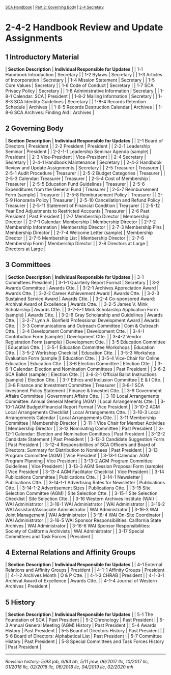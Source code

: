 <sup>[SCA Handbook](/sca-handbook/index.html) | [Part 2: Governing Body](../02_governing_body/index.html) | [2-4 Secretary](../02_governing_body/02-04_secretary.html)</sup> 

# 2-4-2 Handbook Review and Update Assignments

## 1 Introductory Material

| **Section Description** | **Individual Responsible for Updates** |
| 1-1 Handbook Introduction | Secretary |
| 1-2 Bylaws | Secretary |
| 1-3 Articles of Incorporation | Secretary |
| 1-4 Mission Statement | Secretary |
| 1-5 Core Values | Secretary |
| 1-6 Code of Conduct | Secretary |
| 1-7 SCA Privacy Policy | Secretary |
| 1-8 Administrative Information | Secretary |
| 1-8-1 Calendar: SCA | President |
| 1-8-2 Mailing Information | Secretary |
| 1-8-3 SCA Identity Guidelines | Secretary |
| 1-8-4 Records Retention Schedule | Archives |
| 1-8-5 Records Destruction Calendar | Archives |
| 1-8-6 SCA Archives: Finding Aid | Archives |

## 2 Governing Body

| **Section Description** | **Individual Responsible for Updates** |
| 2-1 Board of Directors | President |
| 2-2 President | President |
| 2-2-1 Leadership Seminar | President |
| 2-2-1-1 Leadership Seminar Agenda (sample) | President |
| 2-3 Vice-President | Vice-President |
| 2-4 Secretary | Secretary |
| 2-4-1 Handbook Maintenance | Secretary |
| 2-4-2 Handbook Review and Update Assignments | Secretary |
| 2-5 Treasurer | Treasurer |
| 2-5-1 Audit Procedure | Treasurer |
| 2-5-2 Budget Categories | Treasurer |
| 2-5-3 Calendar: Treasurer | Treasurer |
| 2-5-4 Cost of Membership | Treasurer |
| 2-5-5 Education Fund Guidelines | Treasurer |
| 2-5-6 Expenditures from the General Fund | Treasurer |
| 2-5-7 Reimbursement Form (sample) | Treasurer |
| 2-5-8 Reimbursement Policy | Treasurer |
| 2-5-9 Honoraria Policy | Treasurer |
| 2-5-10 Cancellation and Refund Policy | Treasurer |
| 2-5-11 Statement of Financial Condition | Treasurer |
| 2-5-12 Year End Adjustments to Restricted Accounts | Treasurer |
| 2-6 Past President | Past President |
| 2-7 Membership Director | Membership Director |
| 2-7-1 Calendar: Membership | Membership Director |
| 2-7-2 Membership Information | Membership Director |
| 2-7-3 Membership Pins | Membership Director |
| 2-7-4 Welcome Letter (sample) | Membership Director |
| 2-7-5 Membership List | Membership Director |
| 2-7-6 Membership Form | Membership Director |
| 2-8 Directors at Large | Directors at Large |

## 3 Committees

| **Section Description** | **Individual Responsible for Updates** |
| 3-1 Committees President |
| 3-1-1 Quarterly Report Format | Secretary |
| 3-2 Awards Committee | Awards Ctte. |
| 3-2-1 Archives Appreciation Award | Awards Ctte. |
| 3-2-2 Career Achievement Award | Awards Ctte. |
| 3-2-3 Sustained Service Award | Awards Ctte. |
| 3-2-4 Co-sponsored Award: Archival Award of Excellence | Awards Ctte. |
| 3-2-5 James V. Mink Scholarship | Awards Ctte. |
| 3-2-5-1 Mink Scholarship Application Form (sample) | Awards Ctte. |
| 3-2-6 Gray Scholarship and Guidelines | Awards Ctte. |
| 3-2-7 Lynn A. Bonfield Professional Development Award | Awards Ctte. |
| 3-3 Communications and Outreach Committee | Com & Outreach Ctte. |
| 3-4 Development Committee | Development Ctte. |
| 3-4-1 Contribution Form (sample) | Development Ctte. |
| 3-4-2 Vendor Registration Form (sample) | Development Ctte. |
| 3-5 Education Committee | Education Ctte. |
| 3-5-1 Education Committee Workshops | Education Ctte. |
| 3-5-2 Workshop Checklist | Education Ctte. |
| 3-5-3 Workshop Evaluation Form (sample |) Education Ctte. |
| 3-5-4 Vice-Chair for Online Education | Education Ctte. |
| 3-6 Election Committee | Election Ctte. |
| 3-6-1 Calendar: Election and Nomination Committees | Past President |
| 3-6-2 SCA Ballot (sample) | Election Ctte. |
| 3-6-2-1 Official Ballot Instructions (sample) | Election Ctte. |
| 3-7 Ethics and Inclusion Committee | E & I Ctte. |
| 3-8 Finance and Investment Committee | Treasurer |
| 3-8-1 SCA Investment Policy Statement | Finance & Investmt Ctte. |
| 3-9 Government Affairs Committee | Government Affairs Ctte. |
| 3-10 Local Arrangements Committee: Annual General Meeting (AGM) | Local Arrangements Ctte. |
| 3-10-1 AGM Budget/Financial Report Format | Vice President |
| 3-10-2 AGM Local Arrangements Checklist | Local Arrangements Ctte. |
| 3-10-3 Local Arrangements Calendar | Local Arrangements Ctte. |
| 3-11 Membership Committee | Membership Director |
| 3-11-1 Vice Chair for Member Activities | Membership Director |
| 3-12 Nominating Committee | Past President |
| 3-12-1 Calendar: Election and Nomination Comittees | Past President |
| 3-12-2 Candidate Statement | Past President |
| 3-12-3 Candidate Suggestion Form | Past President |
| 3-12-4 Responsibilities of SCA Officers and Board of Directors: Summary for Distribution to Nominees | Past President |
| 3-13 Program Committee (AGM) | Vice President |
| 3-13-1 Calendar: AGM Program Planning | Vice President |
| 3-13-2 AGM Program Committee Guidelines | Vice President |
| 3-13-3 AGM Session Proposal Form (sample) | Vice President |
| 3-13-4 AGM Facilitator Checklist | Vice President |
| 3-14 Publications Committee | Publications Ctte. |
| 3-14-1 Newsletter | Publications Ctte. |
| 3-14-1-1 Advertising Rates for Newsletter | Publications Ctte. |
| 3-14-1-2 Advertisement Sizes | Publications Ctte. |
| 3-15 Site Selection Committee (AGM) | Site Selection Ctte. |
| 3-15-1 Site Selection Checklist | Site Selection Ctte. |
| 3-16 Western Archives Institute (WAI) | WAI Administrator |
| 3-16-1 WAI Administrator | WAI Administrator |
| 3-16-2 WAI Assistant/Associate Administrator | WAI Administrator |
| 3-16-3 WAI Joint Management | WAI Administrator |
| 3-16-4 WAI On-Site Coordinator | WAI Administrator |
| 3-16-5 WAI Sponsor Responsibilities: California State Archives | WAI Administrator |
| 3-16-6 WAI Sponsor Responsibilities: Society of California Archivists | WAI Administrator |
| 3-17 Special Committees and Task Forces | President |

## 4 External Relations and Affinity Groups

| **Section Description** | **Individual Responsible for Updates** |
| 4-1 External Relations and Affinity Groups | President |
| 4-1-1 Affinity Groups | President |
| 4-1-2 Archives Month | O & P Ctte. |
| 4-1-3 CHRAB | President |
| 4-1-3-1 Archival Award of Excellence | Awards Ctte. |
| 4-1-4 Journal of Western Archives | President |

## 5 History

| **Section Description** | **Individual Responsible for Updates** |
| 5-1 The Foundation of SCA | Past President |
| 5-2 Chronology | Past President |
| 5-3 Annual General Meeting (AGM) History | Past President |
| 5-4 Awards History | Past President |
| 5-5 Board of Directors History | Past President |
| 5-6 Board of Directors: Alphabetical List | Past President |
| 5-7 Committee History | Past President |
| 5-8 Special Committees and Task Forces History | Past President |

***

_Revision history: 5/93 jab, 6/93 bh, 5/11 jmw, 06/2017 llc, 10/2017 llc, 01/2018 llc, 02/2018 llc, 06/2018 llc,
04/2019 llc, 02/2020 mh_
